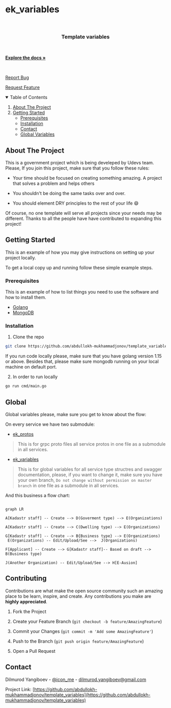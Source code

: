 
  

# ek_variables

  

  

<br  />

<p  align="center">

  

<a  href="https://github.com/abdullokh-mukhammadjonov/template_variables.git"></a>

  

<h3  align="center">Template variables </h3>

<p  align="center">

<br  />

<a  href="https://github.com/abdullokh-mukhammadjonov/template_variables"><strong>Explore the docs »</strong></a>

  

<br  />

<a  href="https://github.com/abdullokh-mukhammadjonov/template_variables/issues">Report Bug</a>

  

<a  href="https://github.com/abdullokh-mukhammadjonov/template_variables/issues">Request Feature</a>

  

<!-- TABLE OF CONTENTS -->

<details  open="open">

  

<summary>Table of Contents</summary>

  

<ol>

  

<li><a  href="#about-the-project">About The Project</a></li>

<li><a  href="#getting-started">Getting Started</a><ul>

<li><a  href="#prerequisites">Prerequisites</a></li>

<li><a  href="#installation">Installation</a></li>

<li><a  href="#contact">Contact</a></li>

<li><a  href="#global">Global Variables</a></li>

</ol>

  

</details>

  

  

<!-- ABOUT THE PROJECT -->

  

## About The Project

  

This is a government project which is being develeped by Udevs team. Please, If you join this project, make sure that you follow these rules:

  

* Your time should be focused on creating something amazing. A project that solves a problem and helps others

* You shouldn't be doing the same tasks over and over.

  

* You should element DRY principles to the rest of your life :smile:

  

Of course, no one template will serve all projects since your needs may be different. Thanks to all the people have have contributed to expanding this project!

  

<!-- GETTING STARTED -->

  

## Getting Started

  
  

This is an example of how you may give instructions on setting up your project locally.

  

To get a local copy up and running follow these simple example steps.


  
  

### Prerequisites

  

This is an example of how to list things you need to use the software and how to install them.

  

  

*  [Golang](https://golang.org/)
* [MongoDB](https://www.mongodb.com/)

### Installation


1. Clone the repo

  

```sh
git clone https://github.com/abdullokh-mukhammadjonov/template_variables.git.git
```

If you run code locally please, make sure that you have golang version 1.15 or above. Besides that, please make sure mongodb running on your local machine on default port.

  

2. In order to run locally

  

```sh
go run cmd/main.go
```



  
## Global

  

Global variables please, make sure you get to know about the flow:

 On every service we have two submodule:
 
* [ek_protos](https://github.com/abdullokh-mukhammadjonov/template_variables)
> This is for grpc proto files all service protos in one file as a submodule in all services.
* [ek_variables](https://github.com/abdullokh-mukhammadjonov/template_variables)
> This is for global variables for all service type structres and swagger documentation, please, if you want to change it, make sure you have your own branch, ```Do not change without permission on master branch``` in one file as a submodule in all services.


And this business a flow chart:

  

```mermaid

graph LR

A[Kadastr staff] -- Create --> D(Goverment type) --> E(Organizations)

A[Kadastr staff] -- Create --> C(Dwelling type) --> E(Organizations)

G[Kadastr staff] -- Create --> B{Business type} --> E(Organizations)
 E(Organizations) -- Edit/Upload/See -->  J(Organizations)
 
F[Applicant] -- Create --> G[Kadastr staff]-- Based on draft --> B(Business type) 

J(Another Organization) -- Edit/Upload/See --> H[E-Ausion]
```

  

## Contributing

  

Contributions are what make the open source community such an amazing place to be learn, inspire, and create. Any contributions you make are **highly appreciated**.

  

1. Fork the Project

  

2. Create your Feature Branch (`git checkout -b feature/AmazingFeature`)

  

3. Commit your Changes (`git commit -m 'Add some AmazingFeature'`)

  

4. Push to the Branch (`git push origin feature/AmazingFeature`)

  

5. Open a Pull Request

  
  

<!-- CONTACT -->

  

## Contact

  

  

Dilmurod Yangiboev - [@icon_me](dilmurod.yangiboev@gmail.com) - dilmurod.yangiboev@gmail.com

  

Project Link: [https://github.com/abdullokh-mukhammadjonov/template_variables](https://github.com/abdullokh-mukhammadjonov/template_variables)

  
